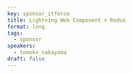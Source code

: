 ```yaml
---
key: sponsor_itforce
title: Lightning Web Component × Redux
format: long
tags:
  - sponsor
speakers:
  - tomoko_nakayama
draft: false
---
```

